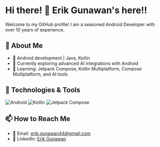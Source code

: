 # Hi there! 👋 Erik Gunawan's here!!
Welcome to my GitHub profile! I am a seasoned Android Developer with over 10 years of experience.

## 🚀 About Me
- 💼 Android development | Java, Kotlin
- 🔭 Currently exploring advanced AI integrations with Android
- 🌱 Learning: Jetpack Compose, Kotlin Multiplatform, Compose Multiplatform, and AI tools

## 🔧 Technologies & Tools
![Android](https://img.shields.io/badge/Android-Development-green)
![Kotlin](https://img.shields.io/badge/Kotlin-Technology-orange?logo=kotlin&logoColor=white&style=flat)
![Jetpack Compose](https://img.shields.io/badge/Jetpack-Compose-blue)

## 📫 How to Reach Me
- 💌 Email: [erik.gunawan44@gmail.com](mailto:erik.gunawan44@gmail.com)
- 💼 LinkedIn: [Erik Gunawan](https://www.linkedin.com/in/ergun4/)
